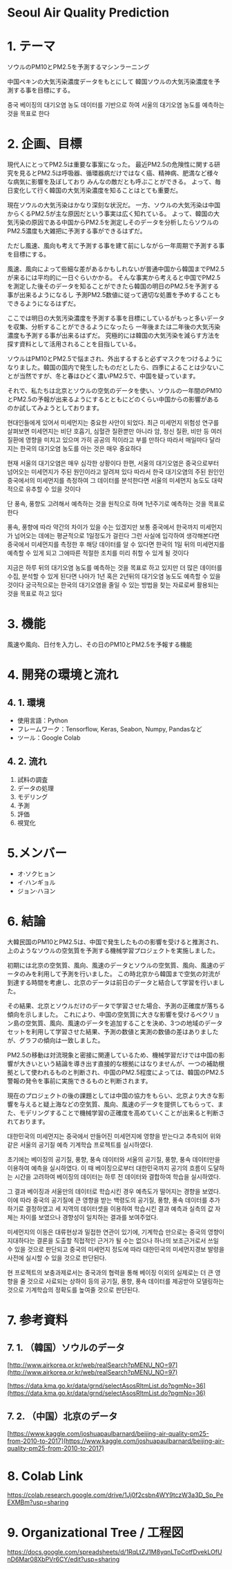 # Seoul Air Quality Prediction

# 1. テーマ

ソウルのPM10とPM2.5を予測するマシンラーニング

中国ペキンの大気汚染濃度データをもとにして
韓国ソウルの大気汚染濃度を予測する事を目標にする。

중국 베이징의 대기오염 농도 데이터를 기반으로 하여
서울의 대기오염 농도를 예측하는 것을 목표로 한다

# 2. 企画、目標

現代人にとってPM2.5は重要な事案になった。
最近PM2.5の危険性に関する研究を見るとPM2.5は呼吸器、循環器病だけではなく癌、精神病、肥満など様々な病気に影響を及ぼしており
みんなの敵だとも呼ぶことができる。
よって、毎日変化して行く韓国の大気汚染濃度を知ることはとても重要だ。

現在ソウルの大気汚染はかなり深刻な状況だ。
一方、ソウルの大気汚染は中国からくるPM2.5が主な原因だという事実は広く知れている。
よって、韓国の大気汚染の原因である中国からPM2.5を測定しそのデータを分析したらソウルのPM2.5濃度も大雑把に予測する事ができるはずだ。

ただし風速、風向も考えて予測する事を建て前にしながら一年周期で予測する事を目標にする。

風速、風向によって些細な差があるかもしれないが普通中国から韓国までPM2.5が来るには平均的に一日ぐらいかかる。
そんな事実から考えると中国でPM2.5を測定した後そのデータを知ることができたら韓国の明日のPM2.5を予測する事が出来るようになるし
予測PM2.5数値に従って適切な処置を予めすることもできるようになるはずだ。

ここでは明日の大気汚染濃度を予測する事を目標にしているがもっと多いデータを収集、分析することができるようになったら
一年後または二年後の大気汚染濃度も予測する事が出来るはずだ。
究極的には韓国の大気汚染を減らす方法を探す資料として活用されることを目指している。


ソウルはPM10とPM2.5で悩まされ、外出するすると必ずマスクをつけるようになりました。韓国の国内で発生したものだとしたら、四季によることは少ないことが当然ですが、冬と春はひどく濃いPM2.5で、中国を疑っています。

それで、私たちは北京とソウルの空気のデータを使い、ソウルの一年間のPM10とPM2.5の予報が出来るようにするとともにどのくらい中国からの影響があるのか試してみようとしております。



현대인들에게 있어서 미세먼지는 중요한 사안이 되었다.
최근 미세먼지 위험성 연구를 살펴보면 미세먼지는 비단 호흡기, 심혈관 질환뿐만 아니라
암, 정신 질환, 비만 등 여러 질환에 영향을 미치고 있으며 가히 공공의 적이라고 부를 만하다
따라서 매일마다 달라지는 한국의 대기오염 농도를 아는 것은 매우 중요하다

현재 서울의 대기오염은 매우 심각한 상황이다
한편, 서울의 대기오염은 중국으로부터 넘어오는 미세먼지가 주된 원인이라고 알려져 있다
따라서 한국 대기오염의 주된 원인인 중국에서의 미세먼지를 측정하여
그 데이터를 분석한다면 서울의 미세먼지 농도도 대략적으로 유추할 수 있을 것이다

단 풍속, 풍향도 고려해서 예측하는 것을 원칙으로 하며
1년주기로 예측하는 것을 목표로 한다

풍속, 풍향에 따라 약간의 차이가 있을 수는 있겠지만
보통 중국에서 한국까지 미세먼지가 넘어오는 데에는 평균적으로 1일정도가 걸린다
그런 사실에 입각하여 생각해본다면 중국에서 미세먼지를 측정한 후
해당 데이터를 알 수 있다면 한국의 1일 뒤의 미세먼지를 예측할 수 있게 되고
그에따른 적절한 조치를 미리 취할 수 있게 될 것이다

지금은 하루 뒤의 대기오염 농도를 예측하는 것을 목표로 하고 있지만
더 많은 데이터를 수집, 분석할 수 있게 된다면
나아가 1년 혹은 2년뒤의 대기오염 농도도 예측할 수 있을 것이다
궁극적으로는 한국의 대기오염을 줄일 수 있는 방법을 찾는 자료로써
활용되는 것을 목표로 하고 있다



# 3. 機能

風速や風向、日付を入力し、その日のPM10とPM2.5を予報する機能

# 4. 開発の環境と流れ

## 4. 1. 環境

- 使用言語：Python
- フレームワーク：Tensorflow, Keras, Seabon, Numpy, Pandasなど
- ツール：Google Colab

## 4. 2. 流れ

1. 試料の調査
2. データの処理
3. モデリング
4. 予測
5. 評価
6. 視覚化

# 5.メンバー

- オ·ソクヒョン
- イ·ハンギョル
- ジョン·ハヨン

# 6. 結論
大韓民国のPM10とPM2.5は、中国で発生したものの影響を受けると推測され、上のようなソウルの空気質を予測する機械学習プロジェクトを実施しました。  
  
初期には北京の空気質、風向、風速のデータとソウルの空気質、風向、風速のデータのみを利用して予測を行いました。 この時北京から韓国まで空気の対流が到達する時間を考慮し、北京のデータは前日のデータと結合して学習を行いました。  
  
その結果、北京とソウルだけのデータで学習させた場合、予測の正確度が落ちる傾向を示しました。 これにより、中国の空気質に大きな影響を受けるペクリョン島の空気質、風向、風速のデータを追加することを決め、3つの地域のデータセットを利用して学習させた結果、予測の数値と実測の数値の差はありましたが、グラフの傾向は一致しました。
  
PM2.5の移動は対流現象と密接に関連しているため、機械学習だけでは中国の影響が大きいという結論を導き出す直接的な根拠にはなりませんが、一つの補助根拠として使われるものと判断され、中国のPM2.5程度によっては、韓国のPM2.5警報の発令を事前に実施できるものと判断されます。  
  
現在のプロジェクトの後の課題としては中国の協力をもらい、北京より大きな影響を与えると疑上海などの空気質、風向、風速のデータを提供してもらって、また、モデリングすることで機械学習の正確度を高めていくことが出来ると判断されております。  
  
대한민국의 미세먼지는 중국에서 만들어진 미세먼지에 영향을 받는다고 추측되어 위와 같은 서울의 공기질 예측 기계학습 프로젝트를 실시하였다.  
  
초기에는 베이징의 공기질, 풍향, 풍속 데이터와 서울의 공기질, 풍향, 풍속 데이터만을 이용하여 예측을 실시하였다. 이 때 베이징으로부터 대한민국까지 공기의 흐름이 도달하는 시간을 고려하여 베이징의 데이터는 하루 전 데이터와 결합하여 학습을 실시하였다.  
  
그 결과 베이징과 서울만의 데이터로 학습시킨 경우 예측도가 떨어지는 경향을 보였다. 이에 따라 중국의 공기질에 큰 영향을 받는 백령도의 공기질, 풍향, 풍속 데이터를 추가하기로 결정하였고 세 지역의 데이터셋을 이용하여 학습시킨 결과 예측과 실측의 값 자체는 차이를 보였으나 경향성이 일치하는 결과를 보여주었다.  
  
미세먼지의 이동은 대류현상과 밀접한 연관이 있기에, 기계학습 만으로는 중국의 영향이 지대하다는 결론을 도출할 직접적인 근거가 될 수는 없으나 하나의 보조근거로서 쓰일 수 있을 것으로 판단되고 중국의 미세먼지 정도에 따라 대한민국의 미세먼지경보 발령을 사전에 실시할 수 있을 것으로 판단된다.  
  
현 프로젝트의 보충과제로서는 중국과의 협력을 통해 베이징 이외의 실제로는 더 큰 영향을 줄 것으로 사료되는 상하이 등의 공기질, 풍향, 풍속 데이터를 제공받아 모델링하는 것으로 기계학습의 정확도를 높여줄 것으로 판단된다.  

# 7. 参考資料

## 7. 1. （韓国）ソウルのデータ

[http://www.airkorea.or.kr/web/realSearch?pMENU_NO=97](http://www.airkorea.or.kr/web/realSearch?pMENU_NO=97)

[https://data.kma.go.kr/data/grnd/selectAsosRltmList.do?pgmNo=36](https://data.kma.go.kr/data/grnd/selectAsosRltmList.do?pgmNo=36)

## 7. 2. （中国）北京のデータ

[https://www.kaggle.com/joshuapaulbarnard/beijing-air-quality-pm25-from-2010-to-2017](https://www.kaggle.com/joshuapaulbarnard/beijing-air-quality-pm25-from-2010-to-2017)

# 8. Colab Link

https://colab.research.google.com/drive/1Jj0f2csbn4WY9tczW3a3D_Sp_PeEXMBm?usp=sharing

# 9. Organizational Tree / 工程図

https://docs.google.com/spreadsheets/d/1RqLtZJ1M8yqnLTpCotfDvekLOfUnD6Mar08XbPVr6CY/edit?usp=sharing
